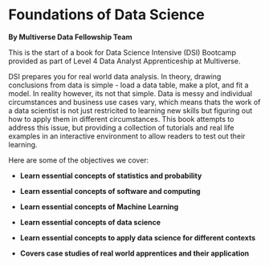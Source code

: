 # Foundations of Data Science

**By Multiverse Data Fellowship Team**

This is the start of a book for Data Science Intensive (DSI) Bootcamp provided as part of Level 4 Data Analyst Apprenticeship at Multiverse. 

DSI prepares you for real world data analysis. In theory, drawing conclusions from data is simple - load a data table, make a plot, and fit a model. In reality however, its not that simple. Data is messy and individual circumstances and business use cases vary, which means thats the work of a data scientist is not just restricited to learning new skills but figuring out how to apply them in different circumstances. This book attempts to address this issue, but providing a collection of tutorials and real life examples in an interactive environment to allow readers to test out their learning.

Here are some of the objectives we cover:

* **Learn essential concepts of statistics and probability**

* **Learn essential concepts of software and computing**

* **Learn essential concepts of Machine Learning**

* **Learn essential concepts of data science**

* **Learn essential concepts to apply data science for different contexts**

* **Covers case studies of real world apprentices and their application**

```{warning} Please note that the class website is under active development, and content will be added throughout the duration of the course.
```

